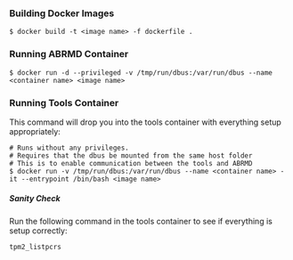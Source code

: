 ### Building Docker Images

```
$ docker build -t <image name> -f dockerfile .
```

### Running ABRMD Container

```
$ docker run -d --privileged -v /tmp/run/dbus:/var/run/dbus --name <container name> <image name>
```

### Running Tools Container
This command will drop you into the tools container with everything setup appropriately:
```
# Runs without any privileges.
# Requires that the dbus be mounted from the same host folder
# This is to enable communication between the tools and ABRMD
$ docker run -v /tmp/run/dbus:/var/run/dbus --name <container name> -it --entrypoint /bin/bash <image name>
```

##### Sanity Check
Run the following command in the tools container to see if everything is setup correctly:

```
tpm2_listpcrs
```
